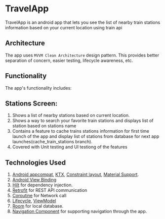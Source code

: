 # TravelApp
TravelApp is an android app that lets you see the list of nearby train stations information based on your current location using train api

## Architecture
The app uses `MVVM Clean Architecture` design pattern. 
This provides better separation of concern, easier testing, lifecycle awareness, etc.

## Functionality
The app's functionality includes:
## Stations Screen: 
1. Shows a list of nearby stations based on current location.
2. Shows a way to search your favorite train stations and displays list of station based on stations name
3. Contains a feature to cache trains stations information for first time launch of the app and display list of stations from database for next app launches(cache_train_stations branch).
4. Covered with Unit testing and UI testiong of the features

## Technologies Used
1.  [Android appcompat](https://developer.android.com/jetpack/androidx/releases/appcompat), [KTX](https://developer.android.com/kotlin/ktx), [Constraint layout](https://developer.android.com/reference/androidx/constraintlayout/widget/ConstraintLayout), [Material Support](https://material.io/develop/android/docs/getting-started).
2.  [Android View Binding](https://developer.android.com/topic/libraries/view-binding)
3. [Hilt](https://developer.android.com/training/dependency-injection/hilt-android) for dependency injection.
4. [Retrofit](https://square.github.io/retrofit/) for REST API communication
5. [Coroutine](https://developer.android.com/kotlin/coroutines) for Network call
6. [Lifecycle](https://developer.android.com/jetpack/androidx/releases/lifecycle), [ViewModel](https://developer.android.com/topic/libraries/architecture/viewmodel)
7. [Room](https://developer.android.com/jetpack/androidx/releases/room) for local database.
8. [Navigation Component](https://developer.android.com/guide/navigation/navigation-getting-started) for supporting navigation through the app.
